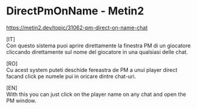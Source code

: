 # DirectPmOnName - Metin2

https://metin2.dev/topic/31062-pm-direct-on-name-chat

[IT]  
Con questo sistema puoi aprire direttamente la finestra PM di un giocatore cliccando direttamente sul nome del giocatore in una qualsiasi delle chat.   
   
[RO]  
Cu acest system puteti deschide fereastra de PM a unui player direct facand click pe numele pui in oricare dintre chat-uri.   
   
[EN]  
With this you can just click on the player name on any chat and open the PM window.   
